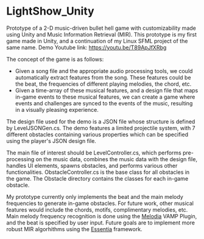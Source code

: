 # LightShow_Unity
Prototype of a 2-D music-driven bullet hell game with customizability made using Unity and Music Information Retrieval (MIR). This prototype is my first game made in Unity, and a continuation of my Linux SFML project of the same name. 
Demo Youtube link: https://youtu.be/T89ApJfXRbg

The concept of the game is as follows:
- Given a song file and the appropriate audio processing tools, we could automatically extract features from the song. These features could be the beat, the frequencies of different playing melodies, the chord, etc.
- Given a time-array of these musical features, and a design file that maps in-game events to these musical features, we can create a game where events and challenges are synced to the events of the music, resulting in a visually pleasing experience.

The design file used for the demo is a JSON file whose structure is defined by LevelJSONGen.cs. The demo features a limited projectile system, with 7 different obstacles containing various properties which can be specified using the player's JSON design file.

The main file of interest should be LevelController.cs, which performs pre-processing on the music data, combines the music data with the design file, handles UI elements, spawns obstacles, and performs various other functionalities. ObstacleController.cs is the base class for all obstacles in the game. The Obstacle directory contains the classes for each in-game obstacle.

My prototype currently only implements the beat and the main melody frequencies to generate in-game obstacles. For future work, other musical features would include the chords, motifs, complimentary melodies, etc. Main melody frequency recognition is done using the [Melodia](https://www.upf.edu/web/mtg/melodia) VAMP Plugin, and the beat is specified by user input. Future goals are to implement more robust MIR algorhithms using the [Essentia](https://essentia.upf.edu/index.html) framework.


